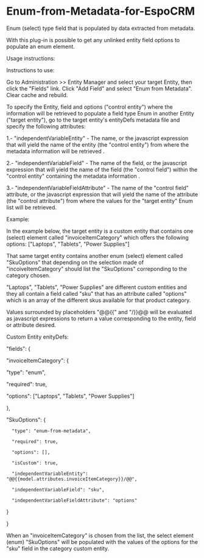 # Enum-from-Metadata-for-EspoCRM
Enum (select) type field that is populated by data extracted from metadata.

With this plug-in is possible to get any unlinked entity field options to populate an enum element.

Usage instructions:

Instructions to use:

Go to Administration >> Entity Manager and select your target Entity, then click the "Fields" link.
Click "Add Field" and select "Enum from Metadata".
Clear cache and rebuild.

To specify the Entity, field and options ("control entity") where the information will be retrieved to populate a field type Enum in another Entity ("target entity"), go to the target entity's entityDefs metadata file and specify the following attributes: 

1.- "independentVariableEntity" - The name, or the javascript expression that will yield the name of the entity (the "control entity") from where the metadata information will be retrieved .

2.- "independentVariableField" - The name of the field, or the javascript expression that will yield the name of the field (the "control field") within the "control entity" containing the metadata information . 

3.- "independentVariableFieldAttribute" - The name of the "control field" attribute, or the javascript expression that will yield the name of the attribute  (the "control attribute") from where the values for the "target entity" Enum list will be retrieved.

Example: 

In the example below, the target entity is a custom entity that contains one (select) element called "invoiceItemCategory" which offers the following options: ["Laptops", "Tablets", "Power Supplies"]

That same target entity contains another enum (select) element called "SkuOptions" that depending on the selection made of "incoiveItemCategory" should list the "SkuOptions" correponding to the category chosen.

"Laptops", "Tablets", "Power Supplies" are different custom entities and they all contain a field called "sku" that has an attribute called "options" which is an array of the different skus available for that product category.

Values surrounded by placeholders "@@{{" and "/}}@@ will be evaluated as javascript expressions to return a value corresponding to the entity, field or attribute desired.

Custom Entity enityDefs:

"fields": {

"invoiceItemCategory": {

   "type": "enum",
	 
   "required": true,
	 
   "options": ["Laptops", "Tablets", "Power Supplies"]
	 
   },
   
   "SkuOptions": {
	 
      "type": "enum-from-metadata",
			
      "required": true,
			
      "options": [],
			
      "isCustom": true,
			
      "independentVariableEntity": "@@{{model.attributes.invoiceItemCategory}}/@@",
      
      "independentVariableField": "sku",
      
      "independentVariableFieldAttribute": "options"
			 
   }  
	 
}   

When an "invoiceItemCategory" is chosen from the list, the select element (enum) "SkuOptions" will be populated with the values of the options for the "sku" field in the category custom entity.

